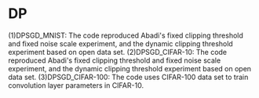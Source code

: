 # DP
(1)DPSGD_MNIST: The code reproduced Abadi's fixed clipping threshold and fixed noise scale experiment, and the dynamic clipping threshold experiment based on open data set.
(2)DPSGD_CIFAR-10: The code reproduced Abadi's fixed clipping threshold and fixed noise scale experiment, and the dynamic clipping threshold experiment based on open data set.
(3)DPSGD_CIFAR-100: The code uses CIFAR-100 data set to train convolution layer parameters in CIFAR-10.
